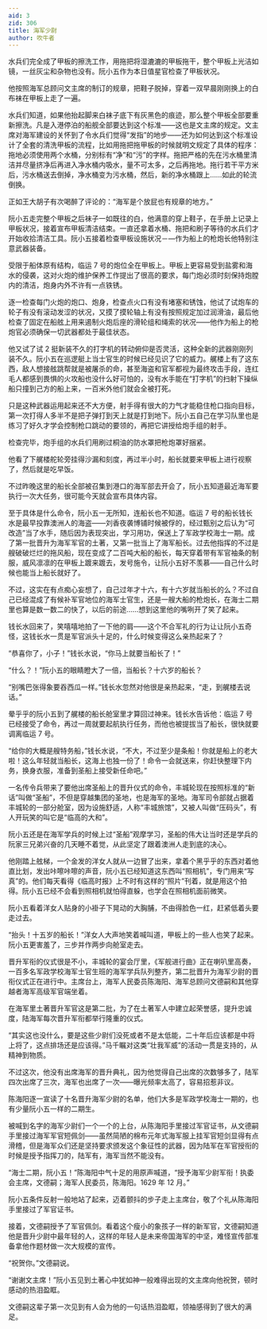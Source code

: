```yaml
---
aid: 3
zid: 306
title: 海军少尉
author: 吹牛者
---
```


水兵们完全成了甲板的擦洗工作，用拖把将湿漉漉的甲板拖干，整个甲板上光洁如镜，一丝灰尘和杂物也没有。阮小五作为本日值星官检查了甲板状况。

他按照海军总顾问文主席的制订的规章，把鞋子脱掉，穿着一双早晨刚刚换上的白布袜在甲板上走了一遍。

水兵们知道，如果他抬起脚来白袜子底下有灰黑色的痕迹，那么整个甲板全部要重新擦洗。凡是入港停泊的船舰全部要达到这个标准——这也是文主席的规定。文主席对海军建设的关怀到了令水兵们觉得“发指”的地步——还为如何达到这个标准设计了全套的清洗甲板的流程，比如用拖把拖甲板的时候就明文规定了具体的程序：拖地必须使用两个水桶，分别标有“净”和“污”的字样。拖把严格的先在污水桶里清洁并尽量挤净后再进入净水桶内吸水，量不可太多，之后再拖地。拖行若干平方米后，污水桶送去倒掉，净水桶变为污水桶，然后，新的净水桶跟上……如此的轮流倒换。

正如王大胡子有次喝醉了评论的：“海军是个放屁也有规章的地方。”

阮小五走完整个甲板之后袜子一如既往的白，他满意的穿上鞋子，在手册上记录上甲板状况，接着宣布甲板清洁结束。一直还拿着水桶、拖把和刷子等待的水兵们才开始收拾清洁工具。阮小五接着检查甲板设施状况－―作为船上的枪炮长他特别注意武器装备。

受限于船体原有结构，临运 7 号的炮位全在甲板上。甲板上更容易受到盐雾和海水的侵袭，这对火炮的维护保养工作提出了很高的要求，每门炮必须时刻保持炮膛内的清洁，炮身内外不许有一点铁锈。

逐一检查每门火炮的炮口、炮身，检查点火口有没有堵塞和锈蚀，他试了试炮车的轮子有没有滚动发涩的状况，又摸了摸轮轴上有没有按照规定加过润滑油，最后他检查了固定在船舷上用来遏制火炮后座的滑轮组和绳索的状况——他作为船上的枪炮官必须确保一切武器都处于最佳状态。

他又试了试 2 挺新装不久的打字机的转动俯仰是否灵活，这种全新的武器刚刚列装不久。阮小五在巡逻艇上当士官生的时候已经见识了它的威力。艉楼上有了这东西，敌人想接舷跳帮就是被屠杀的命，甚至海盗和官军都视为最终攻击手段，连红毛人都感到畏惧的火攻船也没什么好可怕的，没有水手能在“打字机”的扫射下操纵船只撞到己方的船上来，一百米外他们就会全被打死。

只是这种武器运用起来还不大方便，射手得有很大的力气才能稳住枪口指向目标，第一次打得人多半不是把子弹打到天上就是打到地下。阮小五自己在学习队里也是练习了好久才学会控制枪口跳动的要领的，再把它讲授给炮手组的射手。

检查完毕，炮手组的水兵们用刷过桐油的防水罩把枪炮罩好捆紧。

他看了下艉楼舵轮旁挂得沙漏和刻度，再过半小时，船长就要来甲板上进行视察了，然后就是吃早饭。

不过昨晚这里的船长全部被召集到港口的海军部去开会了，阮小五知道最近海军要执行一次大任务，很可能今天就会宣布具体内容。

至于具体是什么命令，阮小五一无所知，连船长也不知道。临运 7 号的船长钱长水是最早投靠澳洲人的海盗——刘香夜袭博铺时候被俘的，经过甄别之后认为“可改造”当了水手，随后因为表现突出，学习用功，保送上了军政学校海士一期。成了第一批晋升为海军军官的土著，又第一批当上了海军船长。过去他指挥的不过是艘破破烂烂的拖风船，现在变成了二百吨大船的船长，每天穿着带有军官袖条的制服，威风凛凛的在甲板上踱来踱去，发号施令，让阮小五好不羡慕——自己什么时候也能当上船长就好了。

不过，这实在有点痴心妄想了，自己过年才十六，有十六岁就当船长的么？不过自己已经混成了有候补军官地位的海军士官生，还是一艘大船的枪炮长，在海士二期里也算是数一数二的快了，以后的前途……想到这里他的嘴咧开了笑了起来。

钱长水回来了，笑嘻嘻地拍了一下他的肩——这个不合军礼的行为让让阮小五奇怪，这钱长水一贯是军官派头十足的，什么时候变得这么亲热起来了？

“恭喜你了，小子！”钱长水说，“你马上就要当船长了！”

“什么？！”阮小五的眼睛瞪大了一倍，当船长？十六岁的船长？

“别嘴巴张得象要吞西瓜一样。”钱长水忽然对他很是亲热起来，“走，到艉楼去说话。”

晕乎乎的阮小五到了艉楼的船长舱室里才算回过神来。钱长水告诉他：临运 7 号已经接受了命令，再过一周就要起航执行任务，而他也被提拔当了船长，很快就要调离临运 7 号。

“给你的大概是艘特务船，”钱长水说，“不大，不过至少是条船！你就是船上的老大啦！这么年轻就当船长，这海上也独一份了！命令一会就送来，你赶快整理下内务，换身衣服，准备到圣船上接受新任命吧。”

一名传令兵带来了要他出席圣船上的晋升仪式的命令，丰城轮现在按照标准的“新话”叫做“圣船”，不但是穿越集团的圣地，也是海军的圣地。海军司令部就占据着丰城轮的一部分舱室，因为设施舒适，人称“丰城旅馆”，又被人叫做“压码头”，有人开玩笑的叫它是“临高的大和”。

阮小五还是在海军学兵的时候上过“圣船”观摩学习，圣船的伟大让当时还是学兵的阮家三兄弟兴奋的几天睡不着觉，从此坚定了跟着澳洲人走到底的决心。

他刚踏上舷梯，一个金发的洋女人就从一边冒了出来，拿着个黑乎乎的东西对着他直比划，发出咔嚓咔嚓的声音，阮小五已经知道这东西叫“照相机”，专门用来“写真”的。他们每天看得《临高时报》上不时有这样的“照片”刊着，就是用这个拍得。阮小五已经不会看到照相机就怕得直躲，也学会在照相机面前微笑。

阮小五看着洋女人贴身的小褂子下晃动的大胸脯，不由得脸色一红，赶紧低着头要走过去。

“抬头！十五岁的船长！”洋女人大声地笑着喊叫道，甲板上的一些人也笑了起来。阮小五更害羞了，三步并作两步向舱室走去。

晋升军衔的仪式很是不小，丰城轮的宴会厅里，《军舰进行曲》正在喇叭里高奏，一百多名军政学校海军士官生班的海军学兵队列整齐，第二批晋升为海军少尉的晋衔仪式正在进行中。主席台上，海军人民委员陈海阳、海军总顾问文德嗣和其他穿越者海军高级军官端坐着。

在海军里土著晋升军官这是第二批，为了在土著军人中建立起荣誉感，提升忠诚度，陆海军每次晋升军衔都举行隆重的仪式。

“其实这也没什么，要是这些少尉们没死或者不是太低能，二十年后应该都是中将上将了，这点排场还是应该得。”马千瞩对这类“壮我军威”的活动一贯是支持的，从精神到物质。

不过这次，他没有出席海军的晋升典礼，因为他觉得自己出席的次数够多了，陆军四次出席了三次，海军也出席了一次——曝光频率太高了，容易招惹非议。

陈海阳逐一宣读了十名晋升海军少尉的名单，他们大多是军政学校海士一期的，也有少量阮小五一样的二期生。

被喊到名字的海军少尉们一个一个的上台，从陈海阳手里接过军官证书，从文德嗣手里接过海军军官短佩剑——虽然简陋的棉布元年式海军服上挂军官短剑显得有点滑稽，但是海军众们还是坚持要求颁发这个象征性的武器，因为陆军在军官授衔的时候是授予指挥刀的，陆军有，海军当然不能没有。

“海士二期，阮小五！”陈海阳中气十足的用原声喊道，“授予海军少尉军衔！执委会主席，文德嗣；海军人民委员，陈海阳。1629 年 12 月。”

阮小五条件反射一般地站了起来，迈着颤抖的步子走上主席台，敬了个礼从陈海阳手里接过了军官证书。

接着，文德嗣授予了军官佩剑。看着这个瘦小的象孩子一样的新军官，文德嗣知道他是晋升少尉中最年轻的人，这样的年轻人是未来帝国海军的中坚，难怪宣传部准备拿他作题材做一次大规模的宣传。

“祝贺你。”文德嗣说。

“谢谢文主席！”阮小五见到土著心中犹如神一般难得出现的文主席向他祝贺，顿时感动的热泪盈眶。

文德嗣这辈子第一次见到有人会为他的一句话热泪盈眶，领袖感得到了很大的满足。
